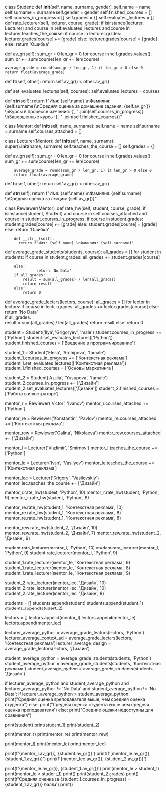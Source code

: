 class Student:
  def __init__(self, name, surname, gender):
      self.name = name
      self.surname = surname
      self.gender = gender
      self.finished_courses = []
      self.courses_in_progress = []
      self.grades = {}
      self.evaluates_lectures = []  
  def rate_lecturer(self, lecturer, course, grade):
      if isinstance(lecturer, Lecturer) and course in self.evaluates_lectures and course in lecturer.teaches_the_course:
          if course in lecturer.grades:
              lecturer.grades[course] += [grade]
          else:
              lecturer.grades[course] = [grade]
      else:
          return 'Ошибка'
  
  def av_gr(self):
    sum_gr = 0
    len_gr = 0
    for course in self.grades.values():
        sum_gr += sum(course)
        len_gr += len(course)

    average_grade = round(sum_gr / len_gr, 1) if len_gr > 0 else 0
    return float(average_grade)  
  def __lt__(self, other):
    return self.av_gr() < other.av_gr()
  
  def set_evaluates_lectures(self, courses):
    self.evaluates_lectures = courses
  
  def __str__(self):
    return f"Имя: {self.name} \nФамилия: {self.surname}\nСредняя оценка за домашние задания: {self.av_gr()} \nКурсы в процессе изучения: {', ' .join(self.courses_in_progress)} \nЗавершенные курсы: {', ' .join(self.finished_courses)}"



class Mentor:
  def __init__(self, name, surname):
      self.name = name
      self.surname = surname
      self.courses_attached = []



class Lecturer(Mentor):
  def __init__(self, name, surname):  
      super().__init__(name, surname)
      self.teaches_the_course = []
      self.grades = {} 
    
  def av_gr(self):
        sum_gr = 0
        len_gr = 0
        for course in self.grades.values():
          sum_gr += sum(course)
          len_gr += len(course)

        average_grade = round(sum_gr / len_gr, 1) if len_gr > 0 else 0
        return float(average_grade)
      
  def __lt__(self, other):
      return self.av_gr() < other.av_gr()
      
  def __str__(self):
      return f"Имя: {self.name} \nФамилия: {self.surname} \nСредняя оценка за лекции: {self.av_gr()}"
      
      

class Rewiewer(Mentor):
        def rate_hw(self, student, course, grade):
          if isinstance(student, Student) and course in self.courses_attached and course in student.courses_in_progress:
              if course in student.grades:
                  student.grades[course] += [grade]
              else:
                  student.grades[course] = [grade]
          else:
              return 'Ошибка'
          
          
        
        def __str__(self):
          return f"Имя: {self.name} \nФамилия: {self.surname}"


       
def average_grade_students(students, course):
    all_grades = []
    for student in students:
        if course in student.grades:
          all_grades += student.grades[course]
          
        else:
                  return 'No Data'  
        if all_grades:
            result = sum(all_grades) / len(all_grades)
            return result
        else:
            return 0

def average_grade_lectors(lectors, course):
  all_grades = []
  for lector in lectors:
      if course in lector.grades:
          all_grades += lector.grades[course]
      else:
          return 'No Data'  
  if all_grades:  
      result = sum(all_grades) / len(all_grades)
      return result
  else:
      return 0
    



student = Student('Ilya', 'Grigoryev', 'male')
student.courses_in_progress += ['Python']
student.set_evaluates_lectures(['Python'])
student.finished_courses = ['Введение в программирование']

student_1 = Student('Elena', 'Archipova', 'famale')
student_1.courses_in_progress += ['Контекстная реклама']
student_1.set_evaluates_lectures(['Контекстная реклама'])
student_1.finished_courses = ['Основы маркетинга']

student_2 = Student('Azalia', 'Yusupova', 'famale')
student_2.courses_in_progress += ['Дизайн']
student_2.set_evaluates_lectures(['Дизайн'])
student_2.finished_courses = ['Работа в илюстраторе']

mentor_r = Rewiewer('Victor', 'Ivanov')
mentor_r.courses_attached += ['Python']

mentor_re = Rewiewer('Konstantin', 'Pavlov')
mentor_re.courses_attached += ['Контекстная реклама']

mentor_rew = Rewiewer('Galina', 'Nikolaeva')
mentor_rew.courses_attached += ['Дизайн']

mentor_l = Lecturer('Vladimir', 'Smirnov')
mentor_l.teaches_the_course += ['Python']

mentor_le = Lecturer('Ivan', 'Vasilyev')
mentor_le.teaches_the_course += ['Контекстная реклама']

mentor_lec = Lecturer('Grigory', 'Vasilevskiy')
mentor_lec.teaches_the_course += ['Дизайн']

mentor_r.rate_hw(student, 'Python', 10)
mentor_r.rate_hw(student, 'Python', 9)
mentor_r.rate_hw(student, 'Python', 8)

mentor_re.rate_hw(student_1, 'Контекстная реклама', 10)
mentor_re.rate_hw(student_1, 'Контекстная реклама', 8)
mentor_re.rate_hw(student_1, 'Контекстная реклама', 8)

mentor_rew.rate_hw(student_2, 'Дизайн', 10)
mentor_rew.rate_hw(student_2, 'Дизайн', 7)
mentor_rew.rate_hw(student_2, 'Дизайн', 9)

student.rate_lecturer(mentor_l, 'Python', 10)
student.rate_lecturer(mentor_l, 'Python', 9)
student.rate_lecturer(mentor_l, 'Python', 9)

student_1.rate_lecturer(mentor_le, 'Контекстная реклама', 9)
student_1.rate_lecturer(mentor_le, 'Контекстная реклама', 8)
student_1.rate_lecturer(mentor_le, 'Контекстная реклама', 9)

student_2.rate_lecturer(mentor_lec, 'Дизайн', 10)
student_2.rate_lecturer(mentor_lec, 'Дизайн', 10)
student_2.rate_lecturer(mentor_lec, 'Дизайн', 8)

students = []
students.append(student)
students.append(student_1)
students.append(student_2)

lectors = []
lectors.append(mentor_l)
lectors.append(mentor_le)
lectors.append(mentor_lec)

lecturer_average_python = average_grade_lectors(lectors, 'Python')
lecturer_average_context_ad = average_grade_lectors(lectors, 'Контекстная реклама')
lecturer_average_design = average_grade_lectors(lectors, 'Дизайн')

student_average_python = average_grade_students(students, 'Python')
student_average_python = average_grade_students(students, 'Контекстная реклама')
student_average_python = average_grade_students(students, 'Дизайн')

if lecturer_average_python and student_average_python and lecturer_average_python != 'No Data' and student_average_python != 'No Data':
  if lecturer_average_python > student_average_python:
      print("Средняя оценка преподавателя выше, чем средняя оценка студента")
  else:
      print("Средняя оценка студента выше чем средняя оценка преподавателя")
else:
  print("Средние оценки недоступны для сравнения")

print(student)
print(student_1)
print(student_2)

print(mentor_r)
print(mentor_re)
print(mentor_rew)

print(mentor_l)
print(mentor_le)
print(mentor_lec)

print(f'{mentor_l.av_gr()}, {student.av_gr()}')
print(f'{mentor_le.av_gr()}, {student_1.av_gr()}')
print(f'{mentor_lec.av_gr()}, {student_2.av_gr()}')


print(f'{mentor_le.av_gr()}, {student_1.av_gr()}')
print(mentor_le > student_1)
print(mentor_le < student_1)
print()
print(student_2.grades)
print()
print(f'Средняя оченка за {student_1.courses_in_progress} = {student_1.av_gr()} балла')
print()